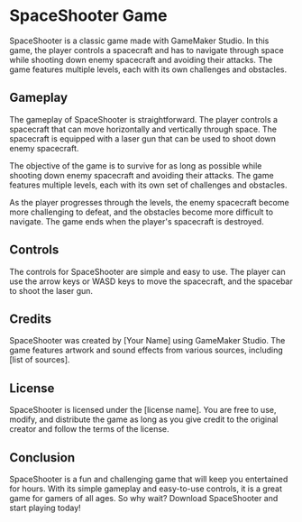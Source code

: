 # SpaceShooter Game

SpaceShooter is a classic game made with GameMaker Studio. In this game, the player controls a spacecraft and has to navigate through space while shooting down enemy spacecraft and avoiding their attacks. The game features multiple levels, each with its own challenges and obstacles.

## Gameplay

The gameplay of SpaceShooter is straightforward. The player controls a spacecraft that can move horizontally and vertically through space. The spacecraft is equipped with a laser gun that can be used to shoot down enemy spacecraft.

The objective of the game is to survive for as long as possible while shooting down enemy spacecraft and avoiding their attacks. The game features multiple levels, each with its own set of challenges and obstacles.

As the player progresses through the levels, the enemy spacecraft become more challenging to defeat, and the obstacles become more difficult to navigate. The game ends when the player's spacecraft is destroyed.

## Controls

The controls for SpaceShooter are simple and easy to use. The player can use the arrow keys or WASD keys to move the spacecraft, and the spacebar to shoot the laser gun.

## Credits

SpaceShooter was created by [Your Name] using GameMaker Studio. The game features artwork and sound effects from various sources, including [list of sources].

## License

SpaceShooter is licensed under the [license name]. You are free to use, modify, and distribute the game as long as you give credit to the original creator and follow the terms of the license.

## Conclusion

SpaceShooter is a fun and challenging game that will keep you entertained for hours. With its simple gameplay and easy-to-use controls, it is a great game for gamers of all ages. So why wait? Download SpaceShooter and start playing today!
